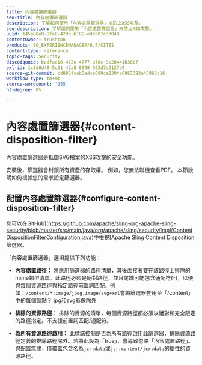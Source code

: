 ```yaml
---
title: 內容處置篩選器
seo-title: 內容處置篩選器
description: 了解如何使用「內容處置篩選器」來防止XSS攻擊。
seo-description: 了解如何使用「內容處置篩選器」來防止XSS攻擊。
uuid: 145a88e0-9fa8-42db-b189-eda507c33049
contentOwner: trushton
products: SG_EXPERIENCEMANAGER/6.5/SITES
content-type: reference
topic-tags: Security
discoiquuid: badfaa18-472e-4777-a7dc-9c28441b38b7
exl-id: 1c3d0d48-5c31-42a8-8698-922d7c2127e9
source-git-commit: cd895fcab5adce600ce230fb6867392e45963c16
workflow-type: tm+mt
source-wordcount: '255'
ht-degree: 0%

---
```


# 內容處置篩選器{#content-disposition-filter}

內容處置篩選器是抵御SVG檔案的XSS攻擊的安全功能。

安裝後，篩選器會封鎖所有資產的存取權。 例如，您無法聯機查看PDF。 本節說明如何根據您的需求設定篩選器。

## 配置內容處置篩選器{#configure-content-disposition-filter}

您可以在GitHub](https://github.com/apache/sling-org-apache-sling-security/blob/master/src/main/java/org/apache/sling/security/impl/ContentDispositionFilterConfiguration.java)中檢視[Apache Sling Content Disposition篩選器。

「內容處置篩選器」選項提供下列功能：

* **內容處置路徑：** 將應用篩選器的路徑清單，其後面接著要在該路徑上排除的mime類型清單。此路徑必須是絕對路徑，並且尾端可能包含通配符(`*`)，以便與每個資源路徑與指定路徑前置詞匹配。例如：`/content/*:image/jpeg,image/svg+xml`會將篩選器套用至「/content」中的每個節點？ jpg和svg影像除外

* **排除的資源路徑：** 排除的資源的清單，每個資源路徑都必須以絕對和完全限定的路徑指定。不支援前置詞匹配/通配符。

* **為所有資源路徑啟用：** 此標誌控制是否為所有路徑啟用此篩選器，排除資源路徑定義的排除路徑除外。若將此設為「true」，會導致忽略「內容處置路徑」。 與配置無關，僅覆蓋包含名為`jcr:data`或`jcr:content/jcr:data`的屬性的資源路徑。
